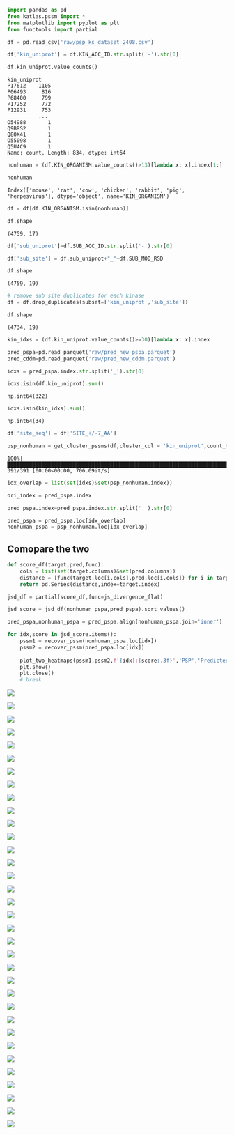 

``` python
import pandas as pd
from katlas.pssm import *
from matplotlib import pyplot as plt
from functools import partial
```

<!-- WARNING: THIS FILE WAS AUTOGENERATED! DO NOT EDIT! -->

``` python
df = pd.read_csv('raw/psp_ks_dataset_2408.csv')
```

``` python
df['kin_uniprot'] = df.KIN_ACC_ID.str.split('-').str[0]
```

``` python
df.kin_uniprot.value_counts()
```

    kin_uniprot
    P17612    1105
    P06493     816
    P68400     799
    P17252     772
    P12931     753
              ... 
    O54988       1
    Q9BRS2       1
    Q80X41       1
    O55098       1
    Q5U4C9       1
    Name: count, Length: 834, dtype: int64

``` python
nonhuman = (df.KIN_ORGANISM.value_counts()>13)[lambda x: x].index[1:]
```

``` python
nonhuman
```

    Index(['mouse', 'rat', 'cow', 'chicken', 'rabbit', 'pig', 'herpesvirus'], dtype='object', name='KIN_ORGANISM')

``` python
df = df[df.KIN_ORGANISM.isin(nonhuman)]
```

``` python
df.shape
```

    (4759, 17)

``` python
df['sub_uniprot']=df.SUB_ACC_ID.str.split('-').str[0]
```

``` python
df['sub_site'] = df.sub_uniprot+"_"+df.SUB_MOD_RSD
```

``` python
df.shape
```

    (4759, 19)

``` python
# remove sub site duplicates for each kinase
df = df.drop_duplicates(subset=['kin_uniprot','sub_site'])
```

``` python
df.shape
```

    (4734, 19)

``` python
kin_idxs = (df.kin_uniprot.value_counts()>=30)[lambda x: x].index
```

``` python
pred_pspa=pd.read_parquet('raw/pred_new_pspa.parquet')
pred_cddm=pd.read_parquet('raw/pred_new_cddm.parquet')
```

``` python
idxs = pred_pspa.index.str.split('_').str[0]
```

``` python
idxs.isin(df.kin_uniprot).sum()
```

    np.int64(322)

``` python
idxs.isin(kin_idxs).sum()
```

    np.int64(34)

``` python
df['site_seq'] = df['SITE_+/-7_AA']
```

``` python
psp_nonhuman = get_cluster_pssms(df,cluster_col = 'kin_uniprot',count_thr=30)
```

    100%|███████████████████████████████████████████████████████████████████████████████████████████| 391/391 [00:00<00:00, 706.09it/s]

``` python
idx_overlap = list(set(idxs)&set(psp_nonhuman.index))
```

``` python
ori_index = pred_pspa.index
```

``` python
pred_pspa.index=pred_pspa.index.str.split('_').str[0]
```

``` python
pred_pspa = pred_pspa.loc[idx_overlap]
nonhuman_pspa = psp_nonhuman.loc[idx_overlap]
```

## Comopare the two

``` python
def score_df(target,pred,func):
    cols = list(set(target.columns)&set(pred.columns))
    distance = [func(target.loc[i,cols],pred.loc[i,cols]) for i in target.index]
    return pd.Series(distance,index=target.index)
```

``` python
jsd_df = partial(score_df,func=js_divergence_flat)
```

``` python
jsd_score = jsd_df(nonhuman_pspa,pred_pspa).sort_values()
```

``` python
pred_pspa,nonhuman_pspa = pred_pspa.align(nonhuman_pspa,join='inner')
```

``` python
for idx,score in jsd_score.items():
    pssm1 = recover_pssm(nonhuman_pspa.loc[idx])
    pssm2 = recover_pssm(pred_pspa.loc[idx])
    
    plot_two_heatmaps(pssm1,pssm2,f'{idx}:{score:.3f}','PSP','Predicted',scale_01=False)
    plt.show()
    plt.close()
    # break
```

![](kd_12_compare_pred_psp_known_files/figure-commonmark/cell-30-output-1.png)

![](kd_12_compare_pred_psp_known_files/figure-commonmark/cell-30-output-2.png)

![](kd_12_compare_pred_psp_known_files/figure-commonmark/cell-30-output-3.png)

![](kd_12_compare_pred_psp_known_files/figure-commonmark/cell-30-output-4.png)

![](kd_12_compare_pred_psp_known_files/figure-commonmark/cell-30-output-5.png)

![](kd_12_compare_pred_psp_known_files/figure-commonmark/cell-30-output-6.png)

![](kd_12_compare_pred_psp_known_files/figure-commonmark/cell-30-output-7.png)

![](kd_12_compare_pred_psp_known_files/figure-commonmark/cell-30-output-8.png)

![](kd_12_compare_pred_psp_known_files/figure-commonmark/cell-30-output-9.png)

![](kd_12_compare_pred_psp_known_files/figure-commonmark/cell-30-output-10.png)

![](kd_12_compare_pred_psp_known_files/figure-commonmark/cell-30-output-11.png)

![](kd_12_compare_pred_psp_known_files/figure-commonmark/cell-30-output-12.png)

![](kd_12_compare_pred_psp_known_files/figure-commonmark/cell-30-output-13.png)

![](kd_12_compare_pred_psp_known_files/figure-commonmark/cell-30-output-14.png)

![](kd_12_compare_pred_psp_known_files/figure-commonmark/cell-30-output-15.png)

![](kd_12_compare_pred_psp_known_files/figure-commonmark/cell-30-output-16.png)

![](kd_12_compare_pred_psp_known_files/figure-commonmark/cell-30-output-17.png)

![](kd_12_compare_pred_psp_known_files/figure-commonmark/cell-30-output-18.png)

![](kd_12_compare_pred_psp_known_files/figure-commonmark/cell-30-output-19.png)

![](kd_12_compare_pred_psp_known_files/figure-commonmark/cell-30-output-20.png)

![](kd_12_compare_pred_psp_known_files/figure-commonmark/cell-30-output-21.png)

![](kd_12_compare_pred_psp_known_files/figure-commonmark/cell-30-output-22.png)

![](kd_12_compare_pred_psp_known_files/figure-commonmark/cell-30-output-23.png)

![](kd_12_compare_pred_psp_known_files/figure-commonmark/cell-30-output-24.png)

![](kd_12_compare_pred_psp_known_files/figure-commonmark/cell-30-output-25.png)

![](kd_12_compare_pred_psp_known_files/figure-commonmark/cell-30-output-26.png)

![](kd_12_compare_pred_psp_known_files/figure-commonmark/cell-30-output-27.png)

![](kd_12_compare_pred_psp_known_files/figure-commonmark/cell-30-output-28.png)

![](kd_12_compare_pred_psp_known_files/figure-commonmark/cell-30-output-29.png)

![](kd_12_compare_pred_psp_known_files/figure-commonmark/cell-30-output-30.png)

![](kd_12_compare_pred_psp_known_files/figure-commonmark/cell-30-output-31.png)

![](kd_12_compare_pred_psp_known_files/figure-commonmark/cell-30-output-32.png)

![](kd_12_compare_pred_psp_known_files/figure-commonmark/cell-30-output-33.png)

![](kd_12_compare_pred_psp_known_files/figure-commonmark/cell-30-output-34.png)
